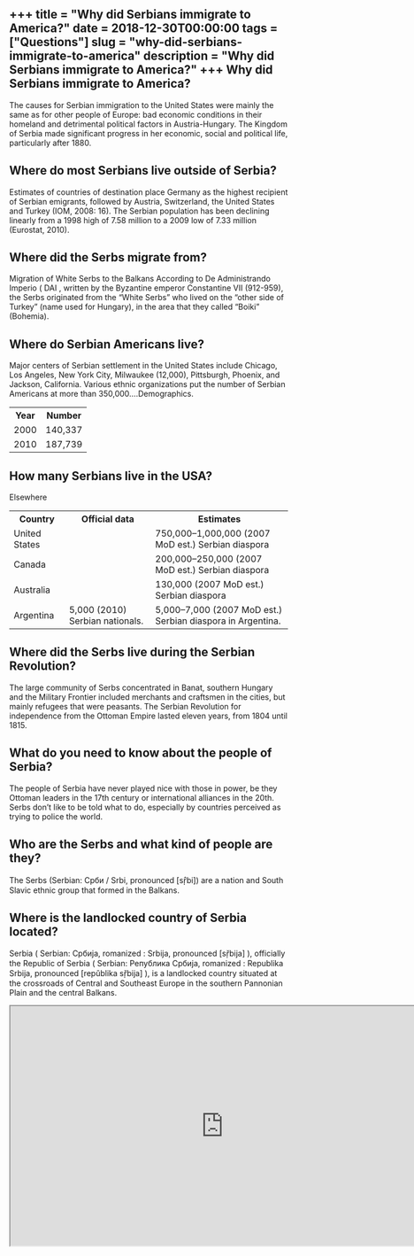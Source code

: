 +++
title = "Why did Serbians immigrate to America?"
date = 2018-12-30T00:00:00
tags = ["Questions"]
slug = "why-did-serbians-immigrate-to-america"
description = "Why did Serbians immigrate to America?"
+++
Why did Serbians immigrate to America?
--------------------------------------

The causes for Serbian immigration to the United States were mainly the same as for other people of Europe: bad economic conditions in their homeland and detrimental political factors in Austria-Hungary. The Kingdom of Serbia made significant progress in her economic, social and political life, particularly after 1880.

Where do most Serbians live outside of Serbia?
----------------------------------------------

Estimates of countries of destination place Germany as the highest recipient of Serbian emigrants, followed by Austria, Switzerland, the United States and Turkey (IOM, 2008: 16). The Serbian population has been declining linearly from a 1998 high of 7.58 million to a 2009 low of 7.33 million (Eurostat, 2010).

Where did the Serbs migrate from?
---------------------------------

Migration of White Serbs to the Balkans According to De Administrando Imperio ( DAI , written by the Byzantine emperor Constantine VII (912-959), the Serbs originated from the “White Serbs” who lived on the “other side of Turkey” (name used for Hungary), in the area that they called “Boiki” (Bohemia).

Where do Serbian Americans live?
--------------------------------

Major centers of Serbian settlement in the United States include Chicago, Los Angeles, New York City, Milwaukee (12,000), Pittsburgh, Phoenix, and Jackson, California. Various ethnic organizations put the number of Serbian Americans at more than 350,000….Demographics.

<table><tr><th>Year</th><th>Number</th></tr><tr><td>2000</td><td>140,337</td></tr><tr><td>2010</td><td>187,739</td></tr></table>

How many Serbians live in the USA?
----------------------------------

Elsewhere

<table><tr><th>Country</th><th>Official data</th><th>Estimates</th></tr><tr><td>United States</td><td></td><td>750,000–1,000,000 (2007 MoD est.) Serbian diaspora</td></tr><tr><td>Canada</td><td></td><td>200,000–250,000 (2007 MoD est.) Serbian diaspora</td></tr><tr><td>Australia</td><td></td><td>130,000 (2007 MoD est.) Serbian diaspora</td></tr><tr><td>Argentina</td><td>5,000 (2010) Serbian nationals.</td><td>5,000–7,000 (2007 MoD est.) Serbian diaspora in Argentina.</td></tr></table>

Where did the Serbs live during the Serbian Revolution?
-------------------------------------------------------

The large community of Serbs concentrated in Banat, southern Hungary and the Military Frontier included merchants and craftsmen in the cities, but mainly refugees that were peasants. The Serbian Revolution for independence from the Ottoman Empire lasted eleven years, from 1804 until 1815.

What do you need to know about the people of Serbia?
----------------------------------------------------

The people of Serbia have never played nice with those in power, be they Ottoman leaders in the 17th century or international alliances in the 20th. Serbs don’t like to be told what to do, especially by countries perceived as trying to police the world.

Who are the Serbs and what kind of people are they?
---------------------------------------------------

The Serbs (Serbian: Срби / Srbi, pronounced \[sr̩̂bi\]) are a nation and South Slavic ethnic group that formed in the Balkans.

Where is the landlocked country of Serbia located?
--------------------------------------------------

Serbia ( Serbian: Србија, romanized : Srbija, pronounced \[sř̩bija\] ), officially the Republic of Serbia ( Serbian: Република Србија, romanized : Republika Srbija, pronounced \[repǔblika sř̩bija\] ), is a landlocked country situated at the crossroads of Central and Southeast Europe in the southern Pannonian Plain and the central Balkans.

<iframe allow="accelerometer; autoplay; clipboard-write; encrypted-media; gyroscope; picture-in-picture" allowfullscreen="" class="__youtube_prefs__  epyt-is-override  no-lazyload" data-no-lazy="1" data-origheight="433" data-origwidth="770" data-skipgform_ajax_framebjll="" height="433" id="_ytid_13982" loading="lazy" src="https://www.youtube.com/embed/58w94v6iP-o?enablejsapi=1&autoplay=0&cc_load_policy=0&cc_lang_pref=&iv_load_policy=1&loop=0&modestbranding=0&rel=1&fs=1&playsinline=0&autohide=2&theme=dark&color=red&controls=1&" title="YouTube player" width="770"></iframe>
